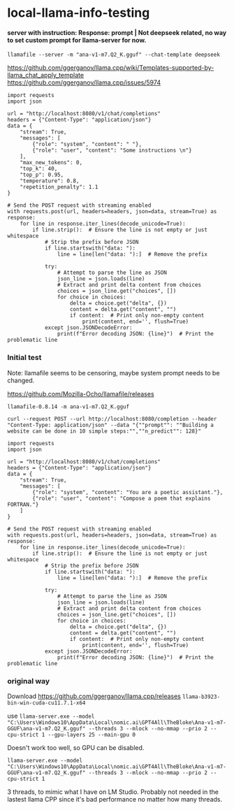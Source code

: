 # local-llama-info-testing


#### server with instruction: Response: prompt | Not deepseek related, no way to set custom prompt for llama-server for now.
`llamafile --server -m "ana-v1-m7.Q2_K.gguf" --chat-template deepseek`

https://github.com/ggerganov/llama.cpp/wiki/Templates-supported-by-llama_chat_apply_template  
https://github.com/ggerganov/llama.cpp/issues/5974  

```
import requests
import json

url = "http://localhost:8080/v1/chat/completions"
headers = {"Content-Type": "application/json"}
data = {
    "stream": True,
    "messages": [
        {"role": "system", "content": " "},
        {"role": "user", "content": "Some instructions \n"}
    ],
    "max_new_tokens": 0,
    "top_k": 40,
    "top_p": 0.95,
    "temperature": 0.8,
    "repetition_penalty": 1.1
}

# Send the POST request with streaming enabled
with requests.post(url, headers=headers, json=data, stream=True) as response:
    for line in response.iter_lines(decode_unicode=True):
        if line.strip():  # Ensure the line is not empty or just whitespace
            # Strip the prefix before JSON
            if line.startswith("data: "):
                line = line[len("data: "):]  # Remove the prefix

            try:
                # Attempt to parse the line as JSON
                json_line = json.loads(line)
                # Extract and print delta content from choices
                choices = json_line.get("choices", [])
                for choice in choices:
                    delta = choice.get("delta", {})
                    content = delta.get("content", "")
                    if content:  # Print only non-empty content
                        print(content, end='', flush=True)
            except json.JSONDecodeError:
                print(f"Error decoding JSON: {line}")  # Print the problematic line

```


### Initial test

Note: llamafile seems to be censoring, maybe system prompt needs to be changed.

https://github.com/Mozilla-Ocho/llamafile/releases
```
llamafile-0.8.14 -m ana-v1-m7.Q2_K.gguf
```

```
curl --request POST --url http://localhost:8080/completion --header "Content-Type: application/json" --data "{""prompt"": ""Building a website can be done in 10 simple steps:"",""n_predict"": 128}"
```





```
import requests
import json

url = "http://localhost:8080/v1/chat/completions"
headers = {"Content-Type": "application/json"}
data = {
    "stream": True,
    "messages": [
        {"role": "system", "content": "You are a poetic assistant."},
        {"role": "user", "content": "Compose a poem that explains FORTRAN."}
    ]
}

# Send the POST request with streaming enabled
with requests.post(url, headers=headers, json=data, stream=True) as response:
    for line in response.iter_lines(decode_unicode=True):
        if line.strip():  # Ensure the line is not empty or just whitespace
            # Strip the prefix before JSON
            if line.startswith("data: "):
                line = line[len("data: "):]  # Remove the prefix

            try:
                # Attempt to parse the line as JSON
                json_line = json.loads(line)
                # Extract and print delta content from choices
                choices = json_line.get("choices", [])
                for choice in choices:
                    delta = choice.get("delta", {})
                    content = delta.get("content", "")
                    if content:  # Print only non-empty content
                        print(content, end='', flush=True)
            except json.JSONDecodeError:
                print(f"Error decoding JSON: {line}")  # Print the problematic line

```





### original way
Download https://github.com/ggerganov/llama.cpp/releases
`llama-b3923-bin-win-cuda-cu11.7.1-x64`

use `llama-server.exe --model "C:\Users\Windows10\AppData\Local\nomic.ai\GPT4All\TheBloke\Ana-v1-m7-GGUF\ana-v1-m7.Q2_K.gguf" --threads 3 --mlock --no-mmap --prio 2 --cpu-strict 1 --gpu-layers 25 --main-gpu 0`

Doesn't work too well, so GPU can be disabled.

`llama-server.exe --model "C:\Users\Windows10\AppData\Local\nomic.ai\GPT4All\TheBloke\Ana-v1-m7-GGUF\ana-v1-m7.Q2_K.gguf" --threads 3 --mlock --no-mmap --prio 2 --cpu-strict 1
`

3 threads, to mimic what I have on LM Studio. Probably not needed in the lastest llama CPP since it's bad performance no matter how many threads.

